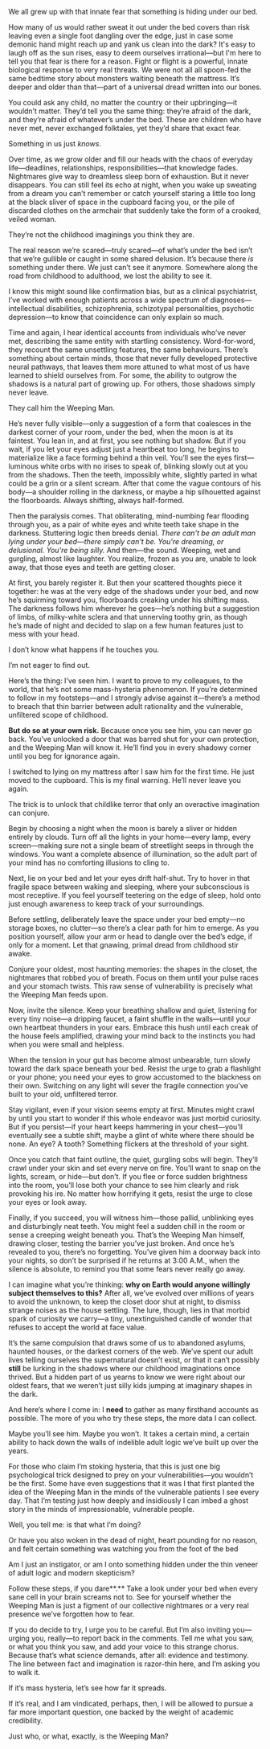 We all grew up with that innate fear that something is hiding under our bed.

How many of us would rather sweat it out under the bed covers than risk leaving even a single foot dangling over the edge, just in case some demonic hand might reach up and yank us clean into the dark? It's easy to laugh off as the sun rises, easy to deem ourselves irrational—but I'm here to tell you that fear is there for a reason. Fight or flight is a powerful, innate biological response to very real threats. We were not all all spoon-fed the same bedtime story about monsters waiting beneath the mattress. It’s deeper and older than that—part of a universal dread written into our bones.

You could ask any child, no matter the country or their upbringing—it wouldn’t matter. They’d tell you the same thing: they’re afraid of the dark, and they’re afraid of whatever’s under the bed. These are children who have never met, never exchanged folktales, yet they’d share that exact fear.

Something in us just *knows*.

Over time, as we grow older and fill our heads with the chaos of everyday life—deadlines, relationships, responsibilities—that knowledge fades. Nightmares give way to dreamless sleep born of exhaustion. But it never disappears. You can still feel its echo at night, when you wake up sweating from a dream you can’t remember or catch yourself staring a little too long at the black sliver of space in the cupboard facing you, or the pile of discarded clothes on the armchair that suddenly take the form of a crooked, veiled woman.

They’re not the childhood imaginings you think they are.

The real reason we’re scared—truly scared—of what’s under the bed isn’t that we’re gullible or caught in some shared delusion. It’s because there *is* something under there. We just can’t see it anymore. Somewhere along the road from childhood to adulthood, we lost the ability to see it.

I know this might sound like confirmation bias, but as a clinical psychiatrist, I’ve worked with enough patients across a wide spectrum of diagnoses—intellectual disabilities, schizophrenia, schizotypal personalities, psychotic depression—to know that coincidence can only explain so much.

Time and again, I hear identical accounts from individuals who’ve never met, describing the same entity with startling consistency. Word-for-word, they recount the same unsettling features, the same behaviours. There’s something about certain minds, those that never fully developed protective neural pathways, that leaves them more attuned to what most of us have learned to shield ourselves from. For some, the ability to outgrow the shadows is a natural part of growing up. For others, those shadows simply never leave.

They call him the Weeping Man.

He’s never fully visible—only a suggestion of a form that coalesces in the darkest corner of your room, under the bed, when the moon is at its faintest. You lean in, and at first, you see nothing but shadow. But if you wait, if you let your eyes adjust just a heartbeat too long, he begins to materialize like a face forming behind a thin veil. You’ll see the eyes first—luminous white orbs with no irises to speak of, blinking slowly out at you from the shadows. Then the teeth, impossibly white, slightly parted in what could be a grin or a silent scream. After that come the vague contours of his body—a shoulder rolling in the darkness, or maybe a hip silhouetted against the floorboards. Always shifting, always half-formed.

Then the paralysis comes. That obliterating, mind-numbing fear flooding through you, as a pair of white eyes and white teeth take shape in the darkness. Stuttering logic then breeds denial. *There can't be an adult man lying under your bed—there simply can't be. You're dreaming, or delusional. You're being silly.* And then—the sound. Weeping, wet and gurgling, almost like laughter. You realize, frozen as you are, unable to look away, that those eyes and teeth are getting closer.

At first, you barely register it. But then your scattered thoughts piece it together: he was at the very edge of the shadows under your bed, and now he’s squirming toward you, floorboards creaking under his shifting mass. The darkness follows him wherever he goes—he’s nothing but a suggestion of limbs, of milky-white sclera and that unnerving toothy grin, as though he’s made of night and decided to slap on a few human features just to mess with your head.

I don’t know what happens if he touches you.

I’m not eager to find out.

Here’s the thing: I’ve seen him. I want to prove to my colleagues, to the world, that he’s not some mass-hysteria phenomenon. If you’re determined to follow in my footsteps—and I strongly advise against it—there’s a method to breach that thin barrier between adult rationality and the vulnerable, unfiltered scope of childhood.

**But do so at your own risk.** Because once you see him, you can never go back. You’ve unlocked a door that was barred shut for your own protection, and the Weeping Man will know it. He’ll find you in every shadowy corner until you beg for ignorance again.

I switched to lying on my mattress after I saw him for the first time. He just moved to the cupboard. This is my final warning. He’ll never leave you again.

The trick is to unlock that childlike terror that only an overactive imagination can conjure.

Begin by choosing a night when the moon is barely a sliver or hidden entirely by clouds. Turn off all the lights in your home—every lamp, every screen—making sure not a single beam of streetlight seeps in through the windows. You want a complete absence of illumination, so the adult part of your mind has no comforting illusions to cling to.

Next, lie on your bed and let your eyes drift half-shut. Try to hover in that fragile space between waking and sleeping, where your subconscious is most receptive. If you feel yourself teetering on the edge of sleep, hold onto just enough awareness to keep track of your surroundings.

Before settling, deliberately leave the space under your bed empty—no storage boxes, no clutter—so there’s a clear path for him to emerge. As you position yourself, allow your arm or head to dangle over the bed’s edge, if only for a moment. Let that gnawing, primal dread from childhood stir awake.

Conjure your oldest, most haunting memories: the shapes in the closet, the nightmares that robbed you of breath. Focus on them until your pulse races and your stomach twists. This raw sense of vulnerability is precisely what the Weeping Man feeds upon.

Now, invite the silence. Keep your breathing shallow and quiet, listening for every tiny noise—a dripping faucet, a faint shuffle in the walls—until your own heartbeat thunders in your ears. Embrace this hush until each creak of the house feels amplified, drawing your mind back to the instincts you had when you were small and helpless.

When the tension in your gut has become almost unbearable, turn slowly toward the dark space beneath your bed. Resist the urge to grab a flashlight or your phone; you need your eyes to grow accustomed to the blackness on their own. Switching on any light will sever the fragile connection you’ve built to your old, unfiltered terror.

Stay vigilant, even if your vision seems empty at first. Minutes might crawl by until you start to wonder if this whole endeavor was just morbid curiosity. But if you persist—if your heart keeps hammering in your chest—you’ll eventually see a subtle shift, maybe a glint of white where there should be none. An eye? A tooth? Something flickers at the threshold of your sight.

Once you catch that faint outline, the quiet, gurgling sobs will begin. They’ll crawl under your skin and set every nerve on fire. You’ll want to snap on the lights, scream, or hide—but don’t. If you flee or force sudden brightness into the room, you’ll lose both your chance to see him clearly and risk provoking his ire. No matter how horrifying it gets, resist the urge to close your eyes or look away.

Finally, if you succeed, you will witness him—those pallid, unblinking eyes and disturbingly neat teeth. You might feel a sudden chill in the room or sense a creeping weight beneath you. That’s the Weeping Man himself, drawing closer, testing the barrier you’ve just broken. And once he’s revealed to you, there’s no forgetting. You’ve given him a doorway back into your nights, so don’t be surprised if he returns at 3:00 A.M., when the silence is absolute, to remind you that some fears never really go away.

I can imagine what you’re thinking: **why on Earth would anyone willingly subject themselves to this?** After all, we’ve evolved over millions of years to avoid the unknown, to keep the closet door shut at night, to dismiss strange noises as the house settling. The lure, though, lies in that morbid spark of curiosity we carry—a tiny, unextinguished candle of wonder that refuses to accept the world at face value.

It’s the same compulsion that draws some of us to abandoned asylums, haunted houses, or the darkest corners of the web. We’ve spent our adult lives telling ourselves the supernatural doesn’t exist, or that it can’t possibly **still** be lurking in the shadows where our childhood imaginations once thrived. But a hidden part of us yearns to know we were right about our oldest fears, that we weren’t just silly kids jumping at imaginary shapes in the dark.

And here’s where I come in: I **need** to gather as many firsthand accounts as possible. The more of you who try these steps, the more data I can collect.

Maybe you’ll see him. Maybe you won’t. It takes a certain mind, a certain ability to hack down the walls of indelible adult logic we’ve built up over the years.

For those who claim I’m stoking hysteria, that this is just one big psychological trick designed to prey on your vulnerabilities—you wouldn’t be the first. Some have even suggestions that it was I that first planted the idea of the Weeping Man in the minds of the vulnerable patients I see every day. That I’m testing just how deeply and insidiously I can imbed a ghost story in the minds of impressionable, vulnerable people.

Well, you tell me: is that what I’m doing?

Or have you also woken in the dead of night, heart pounding for no reason, and felt certain something was watching you from the foot of the bed

Am I just an instigator, or am I onto something hidden under the thin veneer of adult logic and modern skepticism?

Follow these steps, if you dare\*\*.\*\* Take a look under your bed when every sane cell in your brain screams not to. See for yourself whether the Weeping Man is just a figment of our collective nightmares or a very real presence we’ve forgotten how to fear.

If you do decide to try, I urge you to be careful. But I’m also inviting you—urging you, really—to report back in the comments. Tell me what you saw, or what you think you saw, and add your voice to this strange chorus. Because that’s what science demands, after all: evidence and testimony. The line between fact and imagination is razor-thin here, and I’m asking you to walk it.

If it’s mass hysteria, let’s see how far it spreads.

If it’s real, and I am vindicated, perhaps, then, I will be allowed to pursue a far more important question, one backed by the weight of academic credibility.

Just who, or what, exactly, is the Weeping Man?

 